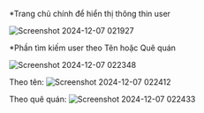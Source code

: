 *Trang chủ chính để hiển thị thông thin user

![Screenshot 2024-12-07 021927](https://github.com/user-attachments/assets/3282b160-ff3c-4f86-bfb3-33d4fa539130)

*Phần tìm kiếm user theo Tên hoặc Quê quán

![Screenshot 2024-12-07 022348](https://github.com/user-attachments/assets/14173598-49f5-47a4-b05a-83d3c1e5631e)

Theo tên: 
![Screenshot 2024-12-07 022412](https://github.com/user-attachments/assets/a123eb0e-0b46-4b78-a3e9-9a78d1935873)

Theo quê quán:
![Screenshot 2024-12-07 022433](https://github.com/user-attachments/assets/ff7cc4f7-8da3-4f69-b577-3fc067cf0918)
